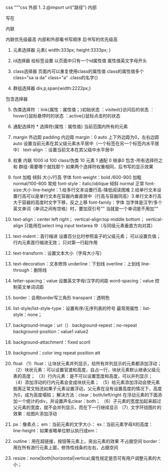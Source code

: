 css
"""css
外部
1.<link rel="stylesheet" type="text/css" href="text.html">
2.@import url("路径")
内部
<style type="text/css"></style>写在<head>
内联
<div style="width: 500px height:555px color:red border:1px soild#ff0 dashed#ff0 double#ff0 dotted#ffo background:blue"></div>
内联优先级最高 内部和外部看书写顺序 后书写的优先级高

1. 元素选择器
元素{
	width:333px;
	height:3333px;
}

2. id选择器
给标签设置
以页面中只有一个id属性值
属性值英文字母开头


3. class选择器
页面内可以重复使用class的属性值
class的属性值多个
class="sa ia da"
class="a"
.class的名字{}

4. 群组选择器
div,p,span{width:2222px;}

包含选择器

5. 伪类选择符
：link{属性：属性值；}初始状态
：visited{}访问后的状态
：hover{}鼠标悬停时的状态
：active{}鼠标点击时的状态
6. 通配选择符
*&nbsp;选择符{属性：属性值}
当前范围内所有的元素

7. margin 外边距
padding 内边距
margin：0 auto       上下外边距为0，左右边距auto 设置当前元素在其父级元素水平居中（一个标签在另一个标签内水平居中）
text-align ：设置当前文本在其父级中水平居中

8. 权重
内联 1000  id 100 class/伪类 10 元素 1
通配 0  继承0 包含-所有选择符之和  群组-需要哪个就找那个
如果两个选择符权重相同，后书写的显示效果

9. font 加粗 倾斜 大小/行高 字体
font-weight：bold /600-900 加粗       normal/100-600 常规
font-style：italic/oblique  倾斜 normal 正常
font-size:大小
line-height：1.给多行文本设置行高-降低阅读困难 2.给单行文本设置行高可以是单行文本在容器内垂直居中（行高与容器同高）3.单行文本行高大于容器的高度时文字下移，反之上移
font-family：字体  当字体是汉字/多个英文单词（单词之间有空格）时，要加双引号""
当就是一个单词是不用加""

10. text-align：center left right；
vertical-align:top middle bottom；
vertical-align 只能用在select img input textarea 中（与同级元素垂直方向对其）

11. text-indent：首行缩进
设置百分比时参照盒子的父级元素；
可以设置负值；
行内元素首行缩进无效；
只对第一行起作用

12. text-transform：设置文本大小（字母大小写）

13. text-decoration：文本修饰
underline：下划线
overline：上划线
line-through：删除线

14. letter-spacing：value 设置英文字母/汉字的间距
word-spacing：value 控制英文单词词距

15. border：会用border写三角形
transpant：透明色

16. list-style/list-style-type：设置有序/无序列表的符号
最常用属性：list-style：none；

17. background-image：url（）
background-repest：no-repeat
background-position：value1 value2

18. background-attachment：fixed scorll

19. background：color img repeat position att

20. float
    （1）float：让块状元素并列显示，给所有并列显示的元素都添加浮动；
    （2）块状元素：可以设置官渡和高度，自占一行，块状元素默认继承父级元素的高度；
    （3）行内元素：是不可以设置宽度和高度，可以并列显示；
    （4）添加浮动的行内元素会变成块状元素；
    （5）给元素添加浮动会使元素脱离正常文档流如果子元素设置浮动，父元素在没有设置高度的情况下，高度为0，成为高度塌陷；
    解决方法：clear：both/left/right
    在浮动元素的下面添加一个统计的div，并设置声名clear：both；
    （6）子元素的宽度加起来超过父元素的宽度，就不会并列显示，而在下一行继续显示
    （7）文字环绕图片的效果：给图片添加浮动

21. px：像素点；
    em：当前元素的文字大小：
    ex：当前元素字母X的高度：
    line-height：如果省略单位默认执行成em：

22. outline：用在超链接，按钮等元素上，突出元素的效果 不占据空间
    border：用在所有游行元素上面，修饰性线条的左右，占据空间

23. resize：none|both|horizontal|vertical;属性规定是否可有用户调整元素的大小；
